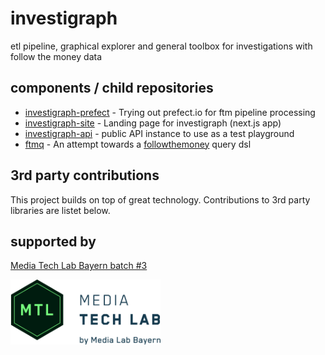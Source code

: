 # investigraph
etl pipeline, graphical explorer and general toolbox for investigations with follow the money data

## components / child repositories
- [investigraph-prefect](https://github.com/investigativedata/investigraph-prefect) - Trying out prefect.io for ftm pipeline processing 
- [investigraph-site](https://github.com/investigativedata/investigraph-site) - Landing page for investigraph (next.js app)
- [investigraph-api](https://github.com/investigativedata/investigraph-api) - public API instance to use as a test playground
- [ftmq](https://github.com/investigativedata/ftmq) - An attempt towards a [followthemoney](https://github.com/alephdata/followthemoney) query dsl

## 3rd party contributions
This project builds on top of great technology. Contributions to 3rd party libraries are listet below.

## supported by
[Media Tech Lab Bayern batch #3](https://github.com/media-tech-lab)

<a href="https://www.media-lab.de/en/programs/media-tech-lab">
    <img src="https://raw.githubusercontent.com/media-tech-lab/.github/main/assets/mtl-powered-by.png" width="240" title="Media Tech Lab powered by logo">
</a>
